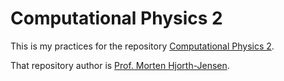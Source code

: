 # Computational Physics 2

This is my practices for the repository [Computational Physics 2](https://github.com/CompPhysics/ComputationalPhysics2).

That repository author is [Prof. Morten Hjorth-Jensen](https://github.com/mhjensen).